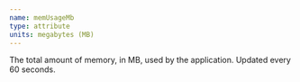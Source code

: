 ```yaml
---
name: memUsageMb
type: attribute
units: megabytes (MB)
---
```


The total amount of memory, in MB, used by the application. Updated every 60 seconds.
